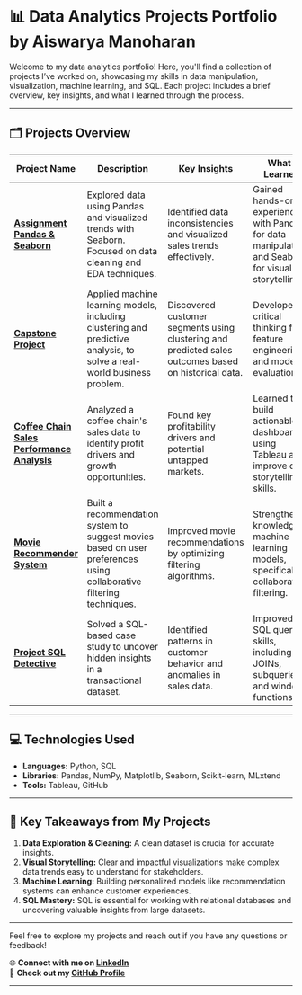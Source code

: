 # 📊 **Data Analytics Projects Portfolio by Aiswarya Manoharan**  

Welcome to my data analytics portfolio! Here, you'll find a collection of projects I’ve worked on, showcasing my skills in data manipulation, visualization, machine learning, and SQL. Each project includes a brief overview, key insights, and what I learned through the process.

---

## 🗂️ **Projects Overview**

| **Project Name**                    | **Description**                                                                                           | **Key Insights**                                                    | **What I Learned**                                                  |
|-------------------------------------|-----------------------------------------------------------------------------------------------------------|----------------------------------------------------------------------|----------------------------------------------------------------------|
| [**Assignment Pandas & Seaborn**](https://github.com/AishuHaran/Data-Science-Project/blob/main/Assignment%20Pandas%20%26%20Seaborn.ipynb) | Explored data using Pandas and visualized trends with Seaborn. Focused on data cleaning and EDA techniques. | Identified data inconsistencies and visualized sales trends effectively. | Gained hands-on experience with Pandas for data manipulation and Seaborn for visual storytelling. |
| [**Capstone Project**](https://github.com/AishuHaran/Data-Science-Project/blob/main/Capstone%20Project.ipynb) | Applied machine learning models, including clustering and predictive analysis, to solve a real-world business problem. | Discovered customer segments using clustering and predicted sales outcomes based on historical data. | Developed critical thinking for feature engineering and model evaluation. |
| [**Coffee Chain Sales Performance Analysis**](https://github.com/AishuHaran/Data-Science-Project/blob/main/Coffee%20Chain%20Sales%20Performance%20Analysis) | Analyzed a coffee chain's sales data to identify profit drivers and growth opportunities. | Found key profitability drivers and potential untapped markets. | Learned to build actionable dashboards using Tableau and improve data storytelling skills. |
| [**Movie Recommender System**](https://github.com/AishuHaran/Data-Science-Project/blob/main/Movie%20Recommender%20System.ipynb) | Built a recommendation system to suggest movies based on user preferences using collaborative filtering techniques. | Improved movie recommendations by optimizing filtering algorithms. | Strengthened knowledge in machine learning models, specifically collaborative filtering. |
| [**Project SQL Detective**](https://github.com/AishuHaran/Data-Science-Project/blob/main/Project%20SQL%20Detective.ipynb) | Solved a SQL-based case study to uncover hidden insights in a transactional dataset. | Identified patterns in customer behavior and anomalies in sales data. | Improved SQL query skills, including JOINs, subqueries, and window functions. |

---

## 💻 **Technologies Used**

- **Languages:** Python, SQL  
- **Libraries:** Pandas, NumPy, Matplotlib, Seaborn, Scikit-learn, MLxtend  
- **Tools:** Tableau, GitHub  

---

## 🔑 **Key Takeaways from My Projects**

1. **Data Exploration & Cleaning:** A clean dataset is crucial for accurate insights.  
2. **Visual Storytelling:** Clear and impactful visualizations make complex data trends easy to understand for stakeholders.  
3. **Machine Learning:** Building personalized models like recommendation systems can enhance customer experiences.  
4. **SQL Mastery:** SQL is essential for working with relational databases and uncovering valuable insights from large datasets.

---

Feel free to explore my projects and reach out if you have any questions or feedback!

🌐 **Connect with me on [LinkedIn](https://www.linkedin.com/in/aiswarya-manoharan/)**  
📂 **Check out my [GitHub Profile](https://github.com/AishuHaran)**  

---
